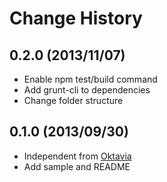 Change History
=================

## 0.2.0 (2013/11/07)

* Enable npm test/build command
* Add grunt-cli to dependencies
* Change folder structure

## 0.1.0 (2013/09/30)

* Independent from [Oktavia](http://oktavia.info)
* Add sample and README
